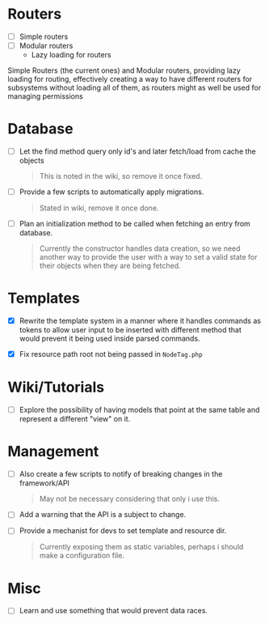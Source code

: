 # Routers
- [ ] Simple routers
- [ ] Modular routers
    - Lazy loading for routers

Simple Routers (the current ones) and Modular routers, providing lazy loading for routing, effectively creating a way to have different routers for subsystems without loading all of them, as routers might as well be used for managing permissions


# Database

- [ ] Let the find method query only id's and later fetch/load from cache the objects
    > This is noted in the wiki, so remove it once fixed.

- [ ] Provide a few scripts to automatically apply migrations.
    > Stated in wiki, remove it once done.

- [ ] Plan an initialization method to be called when fetching an entry from database.
    > Currently the constructor handles data creation, so we need another way to provide the user with a way to set a valid state for their objects when they are being fetched.

# Templates
- [x] Rewrite the template system in a manner where it handles commands as tokens to allow user input to be inserted with different method that would prevent it being used inside parsed commands.

- [x] Fix resource path root not being passed in `NodeTag.php`


# Wiki/Tutorials
- [ ] Explore the possibility of having models that point at the same table and represent a different "view" on it.


# Management
- [ ] Also create a few scripts to notify of breaking changes in the framework/API
    > May not be necessary considering that only i use this.
- [ ] Add a warning that the API is a subject to change.
 
- [ ] Provide a mechanist for devs to set template and resource dir.
    > Currently exposing them as static variables, perhaps i should make a configuration file.


# Misc

- [ ] Learn and use something that would prevent data races.

